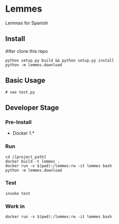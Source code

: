 # Lemmes
Lemmas for Spanish

## Install
After clone this repo

    python setup.py build && python setup.py install
    python -m lemmes.download

## Basic Usage

    # see test.py

## Developer Stage
### Pre-Install

 - Docker 1.*

### Run

    cd /[project_path]
    docker build -t lemmes .
    docker run -v $(pwd):/lemmes:rw -it lemmes bash
    python -m lemmes.download

### Test

    invoke test

### Work in

    docker run -v $(pwd):/lemmes:rw -it lemmes bash

